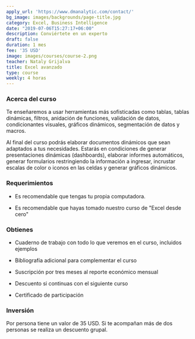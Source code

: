 ```yaml
---
apply_url: 'https://www.dmanalytic.com/contact/'
bg_image: images/backgrounds/page-title.jpg
category: Excel, Business Intelligence
date: "2019-07-06T15:27:17+06:00"
description: Conviértete en un experto
draft: false
duration: 1 mes
fee: '35 USD'
image: images/courses/course-2.png
teacher: Nataly Grijalva
title: Excel avanzado
type: course
weekly: 4 horas
---
```



### Acerca del curso

Te enseñaremos a usar herramientas más sofisticadas como tablas, tablas dinámicas, filtros, anidación de funciones, validación de datos, condicionantes visuales, gráficos dinámicos, segmentación de datos y macros.</p>

Al final del curso podrás elaborar documentos dinámicos que sean adaptados a tus necesidades. Estarás en condiciones de generar presentaciones dinámicas (dashboards), elaborar informes automáticos, generar formularios restringiendo la información a ingresar, incrustar escalas de color o iconos en las celdas y generar gráficos dinámicos.


### Requerimientos

* Es recomendable que tengas tu propia computadora.

* Es recomendable que hayas tomado nuestro curso de "Excel desde cero"

### Obtienes

* Cuaderno de trabajo con todo lo que veremos en el curso, incluidos ejemplos

* Bibliografía adicional para complementar el curso

* Suscripción por tres meses al reporte económico mensual

* Descuento si continuas con el siguiente curso

* Certificado de participación


### Inversión

Por persona tiene un valor de 35 USD. Si te acompañan más de dos personas se realiza un descuento grupal.